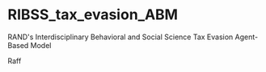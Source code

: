 # RIBSS_tax_evasion_ABM
RAND's Interdisciplinary Behavioral and Social Science Tax Evasion Agent-Based Model

Raff
